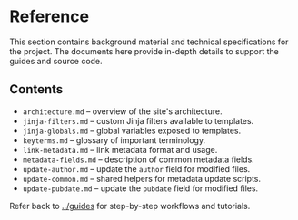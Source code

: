 # Reference

This section contains background material and technical specifications for the project. The documents here provide in-depth details to support the guides and source code.

## Contents
- `architecture.md` – overview of the site's architecture.
- `jinja-filters.md` – custom Jinja filters available to templates.
- `jinja-globals.md` – global variables exposed to templates.
- `keyterms.md` – glossary of important terminology.
- `link-metadata.md` – link metadata format and usage.
- `metadata-fields.md` – description of common metadata fields.
- `update-author.md` – update the `author` field for modified files.
- `update-common.md` – shared helpers for metadata update scripts.
- `update-pubdate.md` – update the `pubdate` field for modified files.

Refer back to [../guides](../guides) for step-by-step workflows and tutorials.
